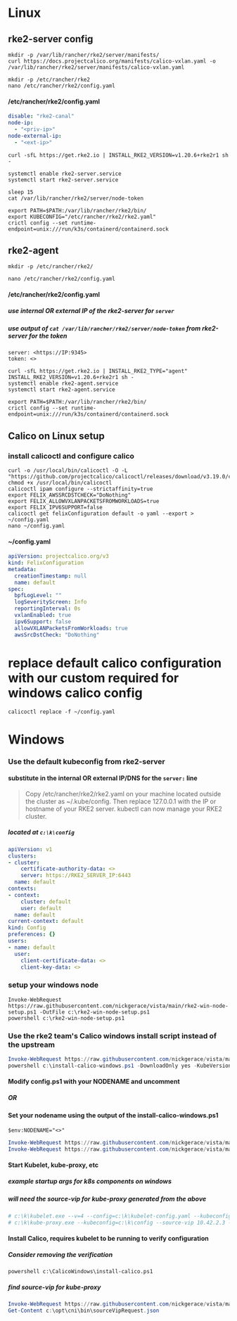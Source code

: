 # Linux
## rke2-server config

```
mkdir -p /var/lib/rancher/rke2/server/manifests/
curl https://docs.projectcalico.org/manifests/calico-vxlan.yaml -o /var/lib/rancher/rke2/server/manifests/calico-vxlan.yaml

mkdir -p /etc/rancher/rke2
nano /etc/rancher/rke2/config.yaml
```

#### /etc/rancher/rke2/config.yaml

```yaml
disable: "rke2-canal"
node-ip:
  - "<priv-ip>"
node-external-ip:
  - "<ext-ip>"
```

```
curl -sfL https://get.rke2.io | INSTALL_RKE2_VERSION=v1.20.6+rke2r1 sh - 

systemctl enable rke2-server.service
systemctl start rke2-server.service

sleep 15
cat /var/lib/rancher/rke2/server/node-token

export PATH=$PATH:/var/lib/rancher/rke2/bin/
export KUBECONFIG="/etc/rancher/rke2/rke2.yaml"
crictl config --set runtime-endpoint=unix:///run/k3s/containerd/containerd.sock
```

## rke2-agent

```
mkdir -p /etc/rancher/rke2/

nano /etc/rancher/rke2/config.yaml
```
#### /etc/rancher/rke2/config.yaml
##### use internal OR external IP of the rke2-server for `server`
##### use output of `cat /var/lib/rancher/rke2/server/node-token` from rke2-server for the token

```
server: <https://IP:9345>
token: <>
```

```
curl -sfL https://get.rke2.io | INSTALL_RKE2_TYPE="agent" INSTALL_RKE2_VERSION=v1.20.6+rke2r1 sh -
systemctl enable rke2-agent.service
systemctl start rke2-agent.service

export PATH=$PATH:/var/lib/rancher/rke2/bin/
crictl config --set runtime-endpoint=unix:///run/k3s/containerd/containerd.sock
```

## Calico on Linux setup

### install calicoctl and configure calico
```
curl -o /usr/local/bin/calicoctl -O -L  "https://github.com/projectcalico/calicoctl/releases/download/v3.19.0/calicoctl" 
chmod +x /usr/local/bin/calicoctl
calicoctl ipam configure --strictaffinity=true
export FELIX_AWSSRCDSTCHECK="DoNothing"
export FELIX_ALLOWVXLANPACKETSFROMWORKLOADS=true
export FELIX_IPV6SUPPORT=false
calicoctl get felixConfiguration default -o yaml --export > ~/config.yaml
nano ~/config.yaml
```

#### ~/config.yaml

```yaml
apiVersion: projectcalico.org/v3
kind: FelixConfiguration
metadata:
  creationTimestamp: null
  name: default
spec:
  bpfLogLevel: ""
  logSeverityScreen: Info
  reportingInterval: 0s
  vxlanEnabled: true
  ipv6Support: false
  allowVXLANPacketsFromWorkloads: true
  awsSrcDstCheck: "DoNothing"
```

# replace default calico configuration with our custom required for windows calico config
`calicoctl replace -f ~/config.yaml`



# Windows

### Use the default kubeconfig from rke2-server
#### substitute in the internal OR external IP/DNS for the `server:` line

> Copy /etc/rancher/rke2/rke2.yaml on your machine located outside the cluster as ~/.kube/config. Then replace 127.0.0.1 with the IP or hostname of your RKE2 server. kubectl can now manage your RKE2 cluster.


##### located at `c:\k\config`
```yaml
apiVersion: v1
clusters:
- cluster:
    certificate-authority-data: <>
    server: https://RKE2_SERVER_IP:6443
  name: default
contexts:
- context:
    cluster: default
    user: default
  name: default
current-context: default
kind: Config
preferences: {}
users:
- name: default
  user:
    client-certificate-data: <>
    client-key-data: <>
```

### setup your windows node

```
Invoke-WebRequest https://raw.githubusercontent.com/nickgerace/vista/main/rke2-win-node-setup.ps1 -OutFile c:\rke2-win-node-setup.ps1
powershell c:\rke2-win-node-setup.ps1
```

### Use the rke2 team's Calico windows install script instead of the upstream

```powershell
Invoke-WebRequest https://raw.githubusercontent.com/nickgerace/vista/main/install-calico-windows.ps1 -OutFile c:\install-calico-windows.ps1
powershell c:\install-calico-windows.ps1 -DownloadOnly yes -KubeVersion 1.20.6 -ServiceCidr "10.42.0.0/16" -DNSServerIPs 10.43.0.10
```

#### Modify config.ps1 with your NODENAME and uncomment
##### OR
#### Set your nodename using the output of the install-calico-windows.ps1
`$env:NODENAME="<>"`

```powershell
Invoke-WebRequest https://raw.githubusercontent.com/nickgerace/vista/main/calico-config.ps1 -OutFile c:\CalicoWindows\config.ps1
Invoke-WebRequest https://raw.githubusercontent.com/nickgerace/vista/main/install-calico.ps1 -OutFile c:\CalicoWindows\install-calico.ps1
```
#### Start Kubelet, kube-proxy, etc
##### example startup args for k8s components on windows
##### will need the source-vip for kube-proxy generated from the above
```powershell
# c:\k\kubelet.exe --v=4 --config=c:\k\kubelet-config.yaml --kubeconfig=c:\k\config --hostname-override=$(hostname) --container-runtime=remote --container-runtime-endpoint='npipe:////./pipe/containerd-containerd' --cluster-dns=10.43.0.10 --feature-gates="WinOverlay=true"
# c:\k\kube-proxy.exe --kubeconfig=c:\k\config --source-vip 10.42.2.3 --hostname-override=$(hostname) --proxy-mode=kernelspace --v=4 --cluster-cidr=10.42.0.0/16 --network-name=vxlan.calico --feature-gates="WinOverlay=true" --masquerade-all="false"
```

#### Install Calico, requires kubelet to be running to verify configuration
##### Consider removing the verification
`powershell c:\CalicoWindows\install-calico.ps1`

##### find source-vip for kube-proxy
```powershell
Invoke-WebRequest https://raw.githubusercontent.com/nickgerace/vista/main/source-vip.ps1 -OutFile c:\opt\cni\bin\source-vip.ps1
Get-Content c:\opt\cni\bin\sourceVipRequest.json
```

